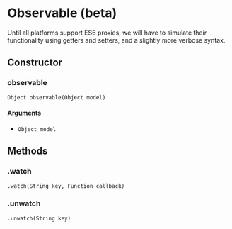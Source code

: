 # Observable (beta)


Until all platforms support ES6 proxies, we will have to simulate their functionality using getters and setters, and a slightly more verbose syntax.



## Constructor

### observable
`Object observable(Object model)`

#### Arguments
* `Object model`



## Methods

### .watch
`.watch(String key, Function callback)`

### .unwatch
`.unwatch(String key)`
